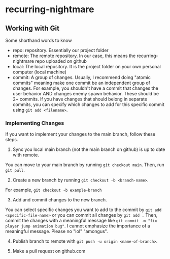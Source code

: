 # recurring-nightmare

## Working with Git
Some shorthand words to know
- repo: repository. Essentially our project folder
- remote: The remote repository. In our case, this means the recurring-nightmare repo uploaded on github
- local: The local repository. It is the project folder on your own personal computer (local machine)
- commit: A group of changes. Usually, I recommend doing "atomic commits" meaning make one commit be an independent group of changes. 
For example, you shouldn't have a commit that changes the user behavior AND changes enemy spawn behavior. These should be 2+ commits.
If you have changes that should belong in separate commits, you can specify which changes to add for this specific commit using `git add <filename>`.

### Implementing Changes
If you want to implement your changes to the main branch, follow these steps.
1. Sync you local main branch (not the main branch on github) is up to date with remote.

You can move to your main branch by running `git checkout main`. Then, run `git pull`.

2. Create a new branch by running `git checkout -b <branch-name>`. 

For example, `git checkout -b example-branch`

3. Add and commit changes to the new branch.

You can select specific changes you want to add to the commit by `git add <specific-file-name>` or you can commit all changes by `git add .` 
Then, commit the changes with a meaningful message like `git commit -m "fix player jump animation bug"`. 
I cannot emphasize the importance of a meaningful message. Please no "lol" "amongus".

4. Publish branch to remote with `git push -u origin <name-of-branch>`.

5. Make a pull request on github.com
